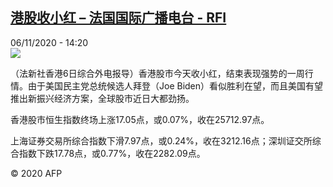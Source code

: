 <!--1604670967000-->
[港股收小红 – 法国国际广播电台 - RFI](http://www.rfi.fr//cn/contenu/20201106-%E6%B8%AF%E8%82%A1%E6%94%B6%E5%B0%8F%E7%BA%A2)
------

<div>06/11/2020 - 14:20</div><img src="https://s.rfi.fr/media/display/d1985882-2035-11eb-a8b0-005056a98db9/w:310/p:16x9/eco0006b.201106212005.jpg"><div class="t-content__body u-clearfix"><p>（法新社香港6日综合外电报导）香港股市今天收小红，结束表现强势的一周行情。由于美国民主党总统候选人拜登（Joe Biden）看似胜利在望，而且美国有望推出新振兴经济方案，全球股市近日大都劲扬。</p><p>    香港股市恒生指数终场上涨17.05点，或0.07%，收在25712.97点。</p><p>    上海证券交易所综合指数下滑7.97点，或0.24%，收在3212.16点；深圳证交所综合指数下跌17.78点，或0.77%，收在2282.09点。</p><p class="t-copyright">© 2020 AFP</p>        </div>
